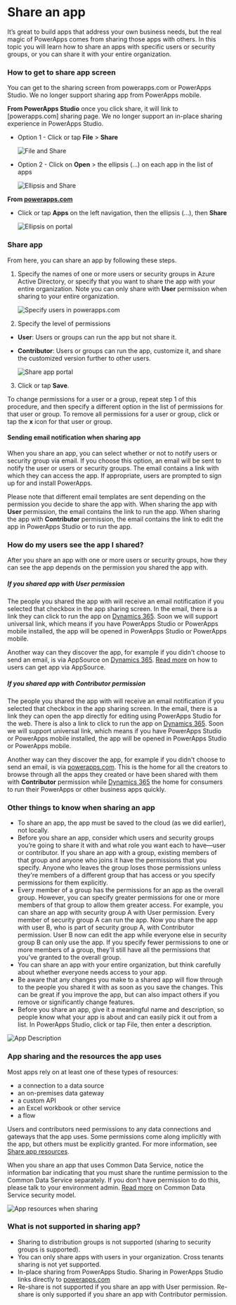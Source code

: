 <properties
    pageTitle="Share an app in PowerApps | Microsoft PowerApps"
    description="Share your app by giving other users permission to run or modify it"
    services=""
    suite="powerapps"
    documentationCenter="na"
    authors="linhtranms"
    manager="anneta"
    editor=""
    tags=""/>
<tags
    ms.service="powerapps"
    ms.devlang="na"
    ms.topic="article"
    ms.tgt_pltfrm="na"
    ms.workload="na"
    ms.date="10/28/2016"
    ms.author="litran;ricksal;anneta"/>

# Share an app #

It’s great to build apps that address your own business needs, but the real magic of PowerApps comes from sharing those apps with others. In this topic you will learn how to share an apps with specific users or security groups, or you can share it with your entire organization.

### How to get to share app screen ###
You can get to the sharing screen from powerapps.com or PowerApps Studio. We no longer support sharing app from PowerApps mobile.

**From PowerApps Studio** once you click share, it will link to [powerapps.com] sharing page. We no longer support an in-place sharing experience in PowerApps Studio.
  - Option 1 - Click or tap **File** > **Share**

      ![File and Share](./media/share-app/studio-share.png)
  - Option 2 - Click on **Open** > the ellipsis (...) on each app in the list of apps

      ![Ellipsis and Share](./media/share-app/studio-share-icon.png)

**From [powerapps.com](http://web.powerapps.com)**
  - Click or tap **Apps** on the left navigation, then the ellipsis (...), then **Share**

      ![Ellipsis on portal](./media/share-app/portal-share.png)

### Share app ###
From here, you can share an app by following these steps.

1. Specify the names of one or more users or security groups in Azure Active Directory, or specify that you want to share the app with your entire organization. Note you can only share with **User** permission when sharing to your entire organization.

	![Specify users in powerapps.com](./media/share-app/portal-users.png)

2. Specify the level of permissions
  - **User**: Users or groups can run the app but not share it.
  - **Contributor**: Users or groups can run the app, customize it, and share the customized version further to other users.

    ![Share app portal](./media/share-app/portal-permissions.png)

3. Click or tap **Save**.

To change permissions for a user or a group, repeat step 1 of this procedure, and then specify a different option in the list of permissions for that user or group. To remove all permissions for a user or group, click or tap the **x** icon for that user or group.

#### Sending email notification when sharing app ####

When you share an app, you can select whether or not to notify users or security group via email. If you choose this option, an email will be sent to notify the user or users or security groups. The email contains a link with which they can access the app. If appropriate, users are prompted to sign up for and install PowerApps.

Please note that different email templates are sent depending on the permission you decide to share the app with. When sharing the app with **User** permission, the email contains the link to run the app. When sharing the app with **Contributor** permission, the email contains the link to edit the app in PowerApps Studio or to run the app.

### How do my users see the app I shared? ###
After you share an app with one or more users or security groups, how they can see the app depends on the permission you shared the app with.

##### If you shared app with *User* permission #####
The people you shared the app with will receive an email notification if you selected that checkbox in the app sharing screen. In the email, there is a link they can click to run the app on [Dynamics 365](http://home.dynamics.com). Soon we will support universal link, which means if you have PowerApps Studio or PowerApps mobile installed, the app will be opened in PowerApps Studio or PowerApps mobile.

Another way can they discover the app, for example if you didn't choose to send an email, is via AppSource on [Dynamics 365](http://home.dynamics.com). [Read more](app-source.md) on how to users can get app via AppSource.

##### If you shared app with *Contributor* permission #####
The people you shared the app with will receive an email notification if you selected that checkbox in the app sharing screen. In the email, there is a link they can open the app directly for editing using PowerApps Studio for the web. There is also a link to click to run the app on [Dynamics 365](http://home.dynamics.com). Soon we will support universal link, which means if you have PowerApps Studio or PowerApps mobile installed, the app will be opened in PowerApps Studio or PowerApps mobile.

Another way can they discover the app, for example if you didn't choose to send an email, is via [powerapps.com](http://web.powerapps.com). This is the home for all the creators to browse through all the apps they created or have been shared with them with **Contributor** permission while [Dynamics 365](http://home.dynamics.com) the home for consumers to run their PowerApps or other business apps quickly.

### Other things to know when sharing an app ###
  - To share an app, the app must be saved to the cloud (as we did earlier), not locally.
  - Before you share an app, consider which users and security groups you’re going to share it with and what role you want each to have—user or contributor. If you share an app with a group, existing members of that group and anyone who joins it have the permissions that you specify. Anyone who leaves the group loses those permissions unless they're members of a different group that has access or you specify permissions for them explicitly.
  - Every member of a group has the permissions for an app as the overall group. However, you can specify greater permissions for one or more members of that group to allow them greater access. For example, you can share an app with security group A with User permission. Every member of security group A can run the app. Now you share the app with user B, who is part of security group A, with Contributor permission. User B now can edit the app while everyone else in security group B can only use the app. If you specify fewer permissions to one or more members of a group, they'll still have all the permissions that you've granted to the overall group.
  - You can share an app with your entire organization, but think carefully about whether everyone needs access to your app.
  - Be aware that any changes you make to a shared app will flow through to the people you shared it with as soon as you save the changes. This can be great if you improve the app, but can also impact others if you remove or significantly change features.
  - Before you share an app, give it a meaningful name and description, so people know what your app is about and can easily pick it out from a list. In PowerApps Studio, click or tap File, then enter a description.

  ![App Description](./media/share-app/description.png)

### App sharing and the resources the app uses ###
Most apps rely on at least one of these types of resources:
- a connection to a data source
- an on-premises data gateway
- a custom API
- an Excel workbook or other service
- a flow

Users and contributors need permissions to any data connections and gateways that the app uses. Some permissions come along implicitly with the app, but others must be explicitly granted. For more information, see [Share app resources](share-app-resources.md).

When you share an app that uses Common Data Service, notice the information bar indicating that you must share the runtime permission to the Common Data Service separately. If you don’t have permission to do this, please talk to your environment admin. [Read more](security-model.md) on Common Data Service security model.

![App resources when sharing](./media/share-app/app-sharing-resources.png)

### What is not supported in sharing app? ###
  - Sharing to distribution groups is not supported (sharing to security groups is supported).
  - You can only share apps with users in your organization. Cross tenants sharing is not yet supported.
  - In-place sharing from PowerApps Studio. Sharing in PowerApps Studio links directly to [powerapps.com](http://web.powerapps.com)
  - Re-share is not supported if you share an app with User permission. Re-share is only supported if you share an app with Contributor permission.

